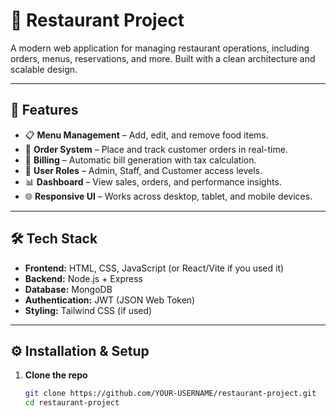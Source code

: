 # 🍴 Restaurant Project

A modern web application for managing restaurant operations, including orders, menus, reservations, and more. Built with a clean architecture and scalable design.

---

## 🚀 Features
- 📋 **Menu Management** – Add, edit, and remove food items.
- 🛒 **Order System** – Place and track customer orders in real-time.
- 🧾 **Billing** – Automatic bill generation with tax calculation.
- 👥 **User Roles** – Admin, Staff, and Customer access levels.
- 📊 **Dashboard** – View sales, orders, and performance insights.
- 🌐 **Responsive UI** – Works across desktop, tablet, and mobile devices.

---

## 🛠️ Tech Stack
- **Frontend:** HTML, CSS, JavaScript (or React/Vite if you used it)
- **Backend:** Node.js + Express
- **Database:** MongoDB
- **Authentication:** JWT (JSON Web Token)
- **Styling:** Tailwind CSS (if used)

---

## ⚙️ Installation & Setup

1. **Clone the repo**
   ```bash
   git clone https://github.com/YOUR-USERNAME/restaurant-project.git
   cd restaurant-project
